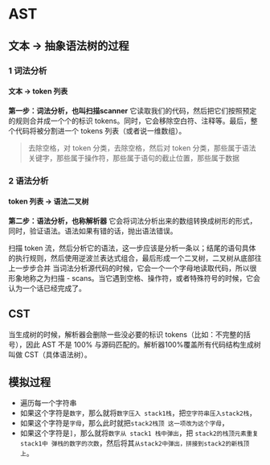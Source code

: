# AST

## 文本 -> 抽象语法树的过程

### 1 词法分析

#### 文本 -> token 列表

**第一步：词法分析，也叫扫描scanner** 它读取我们的代码，然后把它们按照预定的规则合并成一个个的标识 tokens。同时，它会移除空白符、注释等。最后，整个代码将被分割进一个 tokens 列表（或者说一维数组）。

> 去除空格，对 token 分类，去除空格，然后对 token 分类，那些属于语法关键字，那些属于操作符，那些属于语句的截止位置，那些属于数据

### 2 语法分析

#### token 列表 -> 语法二叉树

**第二步：语法分析，也称解析器** 它会将词法分析出来的数组转换成树形的形式，同时，验证语法。语法如果有错的话，抛出语法错误。

扫描 token 流，然后分析它的语法，这一步应该是分析一条以；结尾的语句具体的执行规则，然后使用逆波兰表达式组合，最后形成一个二叉树，二叉树从底部往上一步步合并
当词法分析源代码的时候，它会一个一个字母地读取代码，所以很形象地称之为扫描 - scans。当它遇到空格、操作符，或者特殊符号的时候，它会认为一个话已经完成了。

## CST

当生成树的时候，解析器会删除一些没必要的标识 tokens（比如：不完整的括号），因此 AST 不是 100% 与源码匹配的。解析器100%覆盖所有代码结构生成树叫做 CST（具体语法树）。

## 模拟过程

- 遍历每一个字符串
- 如果这个字符是`数字`，那么就将`数字压入 stack1栈`，把`空字符串压入stack2栈`，
- 如果这个字符是`字母`，那么此时就把`stack2栈顶 这一项改为这个字母`，
- 如果这个字符是`]`，那么就将`数字从 stack1 栈中弹出`，把 `stack2的栈顶元素重复 stack1中 弹栈的数字的次数`，然后将其`从stack2中弹出，拼接到stack2的新栈顶上`。
